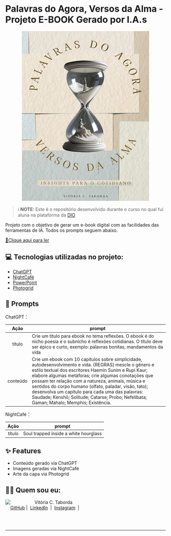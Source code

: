 # Palavras do Agora, Versos da Alma - Projeto E-BOOK Gerado por I.A.s

<p align="center">
<img 
    src="https://github.com/vicataborda/e-book-palavras-do-agora-versos-da-alma-Vitoria-C-Taborda/blob/main/Ebook%20-%20Palavras%20do%20Agora%2C%20Versos%20da%20Alma.jpg"
    width="400"  
/>
</p>

 > ℹ️ **NOTE:** Este é o repositório desenvolvido durante o curso no qual fui aluna na plataforma da [DIO](https://dio.me)

Projeto com o objetivo de gerar um e-book digital com as facilidades das ferramentas de IA. Todos os prompts
seguem abaixo.

<a href="https://github.com/vicataborda/e-book-palavras-do-agora-versos-da-alma-Vitoria-C-Taborda/blob/main/Ebook%20-%20Palavras%20do%20agora%20Versos%20da%20alma%20v2.pdf" title="View PDF now"> 📕Clique aqui para ler</a>

## 💻 Tecnologias utilizadas no projeto:

- [ChatGPT](https://chat.openai.com/) 
- [NightCafé](https://creator.nightcafe.studio/)
- [PowerPoint](https://www.microsoft.com/en/microsoft-365/powerpoint)
- [Photogrid](https://www.photogrid.app/pt/)

## 🧠 Prompts


ChatGPT：

|   Ação   | prompt                                                                                                                                                                                                                                                                         |
| :------: | ------------------------------------------------------------------------------------------------------------------------------------------------------------------------------------------------------------------------------------------------------------------------------ |
|  título  | Crie um título para ebook no tema reflexões. O ebook é do nicho poesia e o subnicho é reflexões cotidianas. O título deve ser épico e curto, exemplo: palavras bonitas, mandamentos da vida  |                                                      |
| conteúdo | Crie um ebook com 10 capítulos sobre simplicidade, autodesenvolvimento e vida. {REGRAS} mescle o gênero e estilo textual dos escritores Haemin Sunim e Rupi Kaur; elabore algumas metáforas; crie algumas conotações que possam ter relação com a natureza, animais, música e sentidos do corpo humano (olfato, paladar, visão, tato); desenvolva um capítulo para cada uma das palavras: Saudade; Kenshō; Solitude; Catarse; Probo; Nefelíbata; Gaman; Mahalo; Memphis; Existência. |


NightCafé：

|  Ação  | prompt                                                                                 |
| :----: | -------------------------------------------------------------------------------------- |
| título | Soul trapped inside a white hourglass |

## ✨ Features

- Conteúdo gerado via ChatGPT
- Imagens geradas via NightCafé
- Arte da capa via Photogrid


## 👨‍💻 Quem sou eu:

<p>
    <img 
      align=left 
      margin=10 
      width=80 
      src="https://avatars.githubusercontent.com/u/191050453?v=4"
    />
    <p>&nbsp&nbsp&nbspVitória C. Taborda<br>
    &nbsp&nbsp&nbsp
    <a href="https://github.com/vicataborda">
    GitHub</a>&nbsp;|&nbsp;
    <a href="https://www.linkedin.com/in/vitoriactaborda/">LinkedIn</a>
&nbsp;|&nbsp;
    <a href="https://www.instagram.com/imvictab/">
    Instagram</a>
&nbsp;|&nbsp;</p>
</p>
<br/><br/>
<p>

---
